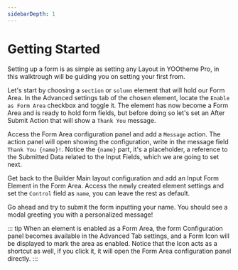 ```yaml
---
sidebarDepth: 1
---
```


# Getting Started

Setting up a form is as simple as setting any Layout in YOOtheme Pro, in this walktrough will be guiding you on setting your first from.

Let's start by choosing a `section` or `solumn` element that will hold our Form Area. In the Advanced settings tab of the chosen element, locate the `Enable as Form Area` checkbox and toggle it. The element has now become a Form Area and is ready to hold form fields, but before doing so let's set an After Submit Action that will show a `Thank You` message.

Access the Form Area configuration panel and add a `Message` action. The action panel will open showing the configuration, write in the message field `Thank You {name}!`. Notice the `{name}` part, it's a placeholder, a reference to the Submitted Data related to the Input Fields, which we are going to set next.

Get back to the Builder Main layout configuration and add an Input Form Element in the Form Area. Access the newly created element settings and set the `Control` field as `name`, you can leave the rest as default.

Go ahead and try to submit the form inputting your name. You should see a modal greeting you with a personalized message!

::: tip
When an element is enabled as a Form Area, the form Configuration panel becomes available in the Advanced Tab settings, and a Form Icon will be displayed to mark the area as enabled. Notice that the Icon acts as a shortcut as well, if you click it, it will open the Form Area configuration panel directly.
:::

